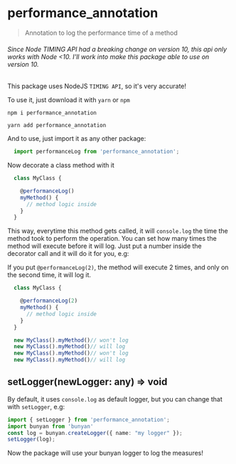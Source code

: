 # performance_annotation
> Annotation to log the performance time of a method

###### Since Node TIMING API had a breaking change on version 10, this api only works with Node <10. I'll work into make this package able to use on version 10.

This package uses NodeJS `TIMING API`, so it's very accurate!

To use it, just download it with `yarn` or `npm`

``npm i performance_annotation``

``yarn add performance_annotation``

And to use, just import it as any other package:
```typescript
  import performanceLog from 'performance_annotation';
```

Now decorate a class method with it
```typescript
  class MyClass {

    @performanceLog()
    myMethod() {
      // method logic inside
    }
  }
```

This way, everytime this method gets called, it will `console.log` the time the method took to perform the operation.
You can set how many times the method will execute before it will log. Just put a number inside the decorator call and it will do it for you, e.g:

If you put `@performanceLog(2)`, the method will execute 2 times, and only on the second time, it will log it.

```typescript
  class MyClass {

    @performanceLog(2)
    myMethod() {
      // method logic inside
    }
  }

  new MyClass().myMethod()// won't log
  new MyClass().myMethod()// will log
  new MyClass().myMethod()// won't log
  new MyClass().myMethod()// will log
```

## setLogger(newLogger: any) => void

By default, it uses `console.log` as default logger, but you can change that with `setLogger`, e.g:
```typescript
import { setLogger } from 'performance_annotation';
import bunyan from 'bunyan'
const log = bunyan.createLogger({ name: "my logger" });
setLogger(log);
```
Now the package will use your bunyan logger to log the measures!
